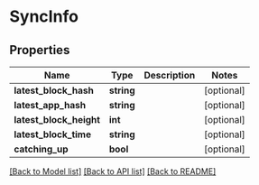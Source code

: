 # SyncInfo

## Properties
Name | Type | Description | Notes
------------ | ------------- | ------------- | -------------
**latest_block_hash** | **string** |  | [optional] 
**latest_app_hash** | **string** |  | [optional] 
**latest_block_height** | **int** |  | [optional] 
**latest_block_time** | **string** |  | [optional] 
**catching_up** | **bool** |  | [optional] 

[[Back to Model list]](../../README.md#documentation-for-models) [[Back to API list]](../../README.md#documentation-for-api-endpoints) [[Back to README]](../../README.md)

